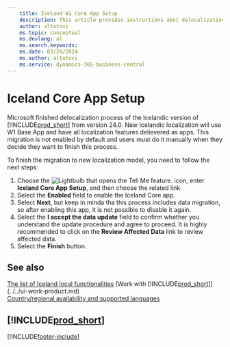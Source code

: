 ```yaml
---
    title: Iceland W1 Core App Setup
    description: This article provides instructions abot delocalization of the Icelandic version of Dynamics 365 Business Central.
    author: altotovi
    ms.topic: conceptual
    ms.devlang: al
    ms.search.keywords:
    ms.date: 03/28/2024
    ms.author: altotovi
    ms.service: dynamics-365-business-central
---
```



# Iceland Core App Setup

Microsoft finished delocalization process of the Icelandic version of [!INCLUDE[prod_short](../../includes/prod_short.md)] from version 24.0. New Icelandic localization will use W1 Base App and have all localization features delievered as apps. This migration is not enabled by default and users must do it manually when they decide they want to finish this process. 

To finish the migration to new localization model, you need to follow the next steps:  

1.  Choose the ![Lightbulb that opens the Tell Me feature.](../../media/ui-search/search_small.png "Tell me what you want to do") icon, enter **Iceland Core App Setup**, and then choose the related link.  
2.  Select the **Enabled** field to enable the Iceland Core app.  
3.  Select **Next**, but keep in minda tha this process includes data migration, so after enabling this app, it is not possible to disable it again. 
4.  Select the **I accept the data update** field to confirm whether you understand the update procedure and agree to proceed. It is highly recommended to click on the **Review Affected Data** link to review affected data. 
5.  Select the **Finish** button.   


## See also

[The list of Iceland local functionalities](iceland-local-functionality.md) 
[Work with [!INCLUDE[prod_short](../../includes/prod_short.md)]](../../ui-work-product.md)  
[Country/regional availability and supported languages](/dynamics365/business-central/dev-itpro/compliance/apptest-countries-and-translations)  

## [!INCLUDE[prod_short](../../includes/free_trial_md.md)]

[!INCLUDE[footer-include](../../includes/footer-banner.md)]
